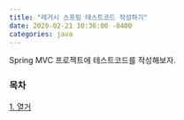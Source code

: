 ```yaml
---
title: "레거시 스프링 테스트코드 작성하기"
date: 2020-02-21 10:36:00 -0400
categories: java
---
```


Spring MVC 프로젝트에 테스트코드를 작성해보자.

### 목차
[1. 열거](#1-열거)<br>

<br><br>

